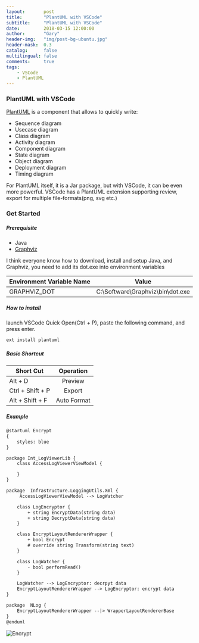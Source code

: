 ```yaml
---
layout:       post
title:        "PlantUML with VSCode"
subtitle:     "PlantUML with VSCode"
date:         2018-03-15 12:00:00
author:       "Gary"
header-img:   "img/post-bg-ubuntu.jpg"
header-mask:  0.3
catalog:      false
multilingual: false
comments:     true
tags:
    - VSCode
    - PlantUML
---
```


### PlantUML with VSCode
[PlantUML](http://plantuml.com/) is a component that allows to quickly write:
- Sequence diagram
- Usecase diagram
- Class diagram
- Activity diagram
- Component diagram
- State diagram
- Object diagram
- Deployment diagram 
- Timing diagram 

For PlantUML itself, it is a Jar package, but with VSCode, it can be even more powerful. VSCode has a PlantUML extension supporting review, export for multiple file-formats(png, svg etc.) 
### Get Started
##### Prerequisite
- Java
- [Graphviz](http://www.graphviz.org/download/)

I think everyone know how to download, install and setup Java, and  Graphviz, you need to add its dot.exe into environment variables

| Environment Variable Name        | Value                            |  
| ----------------------------     |:--------------------:            |  
| GRAPHVIZ_DOT                     | C:\Software\Graphviz\bin\dot.exe |


##### How to install
launch VSCode Quick Open(Ctrl + P), paste the following command, and press enter.
```bash
ext install plantuml
```

##### Basic Shortcut

| Short Cut        | Operation   |  
| -------------    |:-----------:|  
| Alt + D          | Preview     |  
| Ctrl + Shift + P | Export      |
| Alt  + Shift + F | Auto Format |


##### Example
```xml
@startuml Encrypt
{
    styles: blue
}

package Int_LogViewerLib {
    class AccessLogViewerViewModel {

    }
}

package  Infrastructure.LoggingUtils.Xml {
     AccessLogViewerViewModel --> LogWatcher

    class LogEncryptor {
        + string EncryptData(string data)
        + string DecryptData(string data)
    }

    class EncryptLayoutRendererWrapper {
        + bool Encrypt
        # override string Transform(string text)
    }

    class LogWatcher {
        - bool performRead()
    }

    LogWatcher --> LogEncryptor: decrpyt data
    EncryptLayoutRendererWrapper --> LogEncryptor: encrypt data
}

package  NLog {
    EncryptLayoutRendererWrapper --|> WrapperLayoutRendererBase
}
@enduml
```

![Encrypt](http://www.plantuml.com/plantuml/png/XPB1JiCm38RlbVeEaRWCeUq1E4m3ZGDIuJ01uuQyr2iLRLCvBb11tnrtJKgxZP53b3Y_lz-sih0Cn5MUgPj2Krro68H12VeD4bIt1Rz49dbAyGCfIZVgAmoKB9s1jUfAQxIsVs_tEnDZrgewNHC6pP0dm2s1PQeqLuGpoKtI8ddaDBEpvppp_B_Hq-bSINWDh5-Hl4zNZyHT3uPwagmB9OvYupjS0iF4XM8vdn-HBl6Kj1aREsu4jQbuXKMCXBGcA4lSAsHZp63GFdwcp3iIfJ5w-mU2mcuDvTwSyPEFc_zEOsWrxQoaW9QoGeWd--c3H3VLVdgNAfR-ovftJNVoaqqU0h0xEi3u5zoBr1Vx3_PxhjnbhBW6YpliGWBoUty0 "Encrypt")